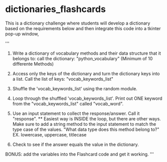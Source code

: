 # dictionaries_flashcards

This is a dictionary challenge where students will develop a dictionary based on the requirements below and then integrate this code into a tkinter pop-up window,


'''
1) Write a dictionary of vocabulary methods and their data structure that it belongs to:
call the dictionary: "python_vocabulary" (Minimum of 10 differente Methods)

2) Access only the keys of the dictionary and turn the dictionary keys into a list.
Call the list of keys: "vocab_keywords_list"

3) Shuffle the 'vocab_keywords_list' using the random module.

4) Loop through the shuffled 'vocab_keywords_list'. 
Print out ONE keyword from the "vocab_keywords_list" called "vocab_word".

5) Use an input statement to collect the response/answer. Call it "response". ** Easiest way is INSIDE the loop, but there are other ways.
Make sure to add a string method to the input statement to match the type case of the values. 
"What data type does this method belong to?"
EX. lowercase, uppercase, titlecase 

6) Check to see if the answer equals the value in the dictionary.

BONUS: add the variables into the Flashcard code and get it working.
'''
